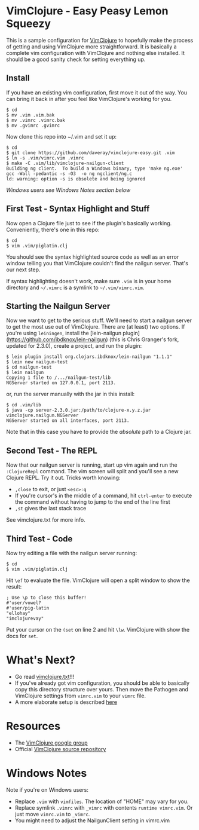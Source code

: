 # VimClojure - Easy Peasy Lemon Squeezy
This is a sample configuration for [VimClojure](http://www.vim.org/scripts/script.php?script_id=2501) to hopefully make the process of getting and using VimClojure more straightforward. It is basically a complete vim configuration with VimClojure and nothing else installed. It should be a good sanity check for setting everything up.

## Install
If you have an existing vim configuration, first move it out of the way. You can bring it back in after you feel like VimClojure's working for you.

    $ cd
    $ mv .vim .vim.bak
    $ mv .vimrc .vimrc.bak
    $ mv .gvimrc .gvimrc

Now clone this repo into ~/.vim and set it up:

    $ cd
    $ git clone https://github.com/daveray/vimclojure-easy.git .vim
    $ ln -s .vim/vimrc.vim .vimrc
    $ make -C .vim/lib/vimclojure-nailgun-client
    Building ng client.  To build a Windows binary, type 'make ng.exe'
    gcc -Wall -pedantic -s -O3  -o ng ngclient/ng.c
    ld: warning: option -s is obsolete and being ignored
    
*Windows users see Windows Notes section below*

## First Test - Syntax Highlight and Stuff

Now open a Clojure file just to see if the plugin's basically working. Conveniently, there's one in this repo:

    $ cd
    $ vim .vim/piglatin.clj

You should see the syntax highlighted source code as well as an error window telling you that VimClojure couldn't find the nailgun server. That's our next step.

If syntax highlighting doesn't work, make sure `.vim` is in your home directory and `~/.vimrc` is a symlink to `~/.vim/vimrc.vim`.

## Starting the Nailgun Server

Now we want to get to the serious stuff. We'll need to start a nailgun server to get the most use out of VimClojure. There are (at least) two options. If you're using `leiningen`, install the [lein-nailgun plugin] (https://github.com/ibdknox/lein-nailgun) (this is Chris Granger's fork, updated for 2.3.0), create a project, and run the plugin:

    $ lein plugin install org.clojars.ibdknox/lein-nailgun "1.1.1"
    $ lein new nailgun-test
    $ cd nailgun-test
    $ lein nailgun
    Copying 1 file to /.../nailgun-test/lib
    NGServer started on 127.0.0.1, port 2113.

or, run the server manually with the jar in this install:

    $ cd .vim/lib
    $ java -cp server-2.3.0.jar:/path/to/clojure-x.y.z.jar vimclojure.nailgun.NGServer
    NGServer started on all interfaces, port 2113.

Note that in this case you have to provide the *absolute* path to a Clojure jar.

## Second Test - The REPL

Now that our nailgun server is running, start up vim again and run the `:ClojureRepl` command. The vim screen will split and you'll see a new Clojure REPL. Try it out. Tricks worth knowing:

* `,close` to exit, or just `<esc>:q`
* If you're cursor's in the middle of a command, hit `ctrl-enter` to execute the command without having to jump to the end of the line first
* `,st` gives the last stack trace

See vimclojure.txt for more info.

## Third Test - Code

Now try editing a file with the nailgun server running:

    $ cd
    $ vim .vim/piglatin.clj

Hit `\ef` to evaluate the file. VimClojure will open a split window to show the result:

    ; Use \p to close this buffer!
    #'user/vowel?
    #'user/pig-latin
    "ellohay"
    "imclojurevay"

Put your cursor on the `(set` on line 2 and hit `\lw`. VimClojure with show the docs for `set`. 

# What's Next?

* Go read [vimclojure.txt](https://github.com/daveray/vimclojure-easy/blob/master/bundle/vimclojure-2.3.0/doc/clojure.txt)!!!
* If you've already got vim configuration, you should be able to basically copy this directory structure over yours. Then move the Pathogen and VimClojure settings from `vimrc.vim` to your `vimrc` file.
* A more elaborate setup is described [here](http://blog.darevay.com/2010/10/how-i-tamed-vimclojure/)

# Resources

* The [VimClojure google group](https://groups.google.com/group/vimclojure)
* Official [VimClojure source repository](https://groups.google.com/group/vimclojure)

# Windows Notes

Note if you're on Windows users:

* Replace `.vim` with `vimfiles`. The location of "HOME" may vary for you.
* Replace symlink `.vimrc` with `_vimrc` with contents `runtime vimrc.vim`. Or just move `vimrc.vim` to `_vimrc`.
* You might need to adjust the NailgunClient setting in vimrc.vim

